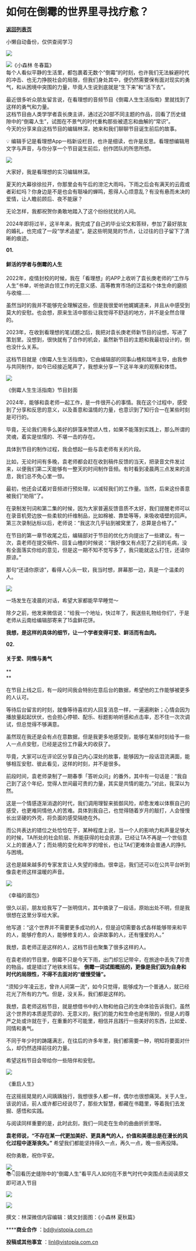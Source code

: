 # 如何在倒霉的世界里寻找疗愈？

[**返回列表页**](/gzh/看理想)

小懒自动备份，仅供查阅学习

![](https://mmbiz.qpic.cn/mmbiz_png/aP7vrTpXJxRA0ViaNRqia18YGj5LgX4VSibTFXfBlkXZakYUA8yBkEQYYmpmDmxH0IZyeY4oUcOiabiaj1PywxF6StQ/640?wx_fmt=png)

![](https://mmbiz.qpic.cn/mmbiz_jpg/aP7vrTpXJxQQ0h49u1hrq5DDDjkqxcmwDBu2Eia7buouceBGGiapLmIVauUic84kDFcHZyKzBUG3y3pMG6b70beibQ/640?wx_fmt=jpeg&from;=appmsg)《小森林
冬春篇》  
每个人看似平静的生活里，都包裹着无数个“倒霉”的时刻，也许我们无法躲避时代的冲击、也无力挣脱社会的局限，但我们身处其中，便仍然需要保有面对现实的勇气，和从困境中突围的力量，毕竟人生说到底就是“生下来”和“活下去”。

  

最近很多听众朋友留言说，在看理想的音频节目《倒霉人生生活指南》里就找到了这样的勇气和力量。  
这档节目由人类学学者袁长庚主讲，通过近20部不同主题的作品，回看了历史缝隙中的“倒霉人生”，试图在不景气的时代重构那些被遗忘和曲解的“常识”。  
今天的分享来自这档节目的编辑林深，她来和我们聊聊节目诞生前后的故事。

  

💡 编辑手记是看理想App一档新设栏目，也许是细读，也许是反思。看理想编辑用文字与声音，与你分享一个节目诞生前后，创作团队的所思所想。

  

![](https://mmbiz.qpic.cn/mmbiz_png/aP7vrTpXJxRA0ViaNRqia18YGj5LgX4VSibyicaNpfZMjSJFGHr85glQV0UvxPDGJ30TMHYUPnUHgbYyqpCwF83EGw/640?wx_fmt=png)  

大家好，我是看理想的实习编辑林深。

  

夏天的大幕徐徐拉开，你那里会有午后的滂沱大雨吗，下雨之后会有满天的云霞或者彩虹吗？你身边是不是也会有聒噪的蝉鸣，惹得人心烦意乱？有没有悬而未决的爱情，让人瞻前顾后、夜不能寐？

  

无论怎样，我都祝贺你勇敢地踏入了这个纷纷扰扰的人间。

  

2024年即将过半，这半年来，我完成了自己的毕业论文和答辩，参加了最好朋友的婚礼，也完成了一段“学术追星”。是这些明晃晃的节点，让过往的日子留下了清晰的痕迹。

  

 **01.**

####  **鲜活的学者与倒霉的人生**

  

2022年，疫情封校的时候，我在「看理想」的APP上收听了袁长庚老师的“工作与人生”书单，听他讲白领工作的无意义感、高等教育市场的泛滥和个体生命的磨损与收缩……

  

虽然当时的我并不能够完全理解这些，但是我很爱听他娓娓道来，并且从中感受到莫大的安慰。也会想，原来生活中那些让我觉得不舒适的地方，并不是全然合理的。

  

2023年，在收到看理想的笔试题之后，我把对袁长庚老师新节目的设想，写进了策划里。没想到，很快就有了合作的机会，虽然新节目的主题和我最初设计的，倒也没什么关系。

  

这档节目就是《倒霉人生生活指南》，它由编辑部的同事山楂和瑞岑主导，由我参与共同制作，如今已经接近尾声了，我想来分享一下这半年来的观察和体悟。

![](https://mmbiz.qpic.cn/mmbiz_jpg/aP7vrTpXJxQQ0h49u1hrq5DDDjkqxcmwmlT6LkiaOMsLYP3icKPfaI26xxicbAP26Fl58TXt7QUqOGibzF1EOsnicIw/640?wx_fmt=jpeg&from;=appmsg)

《倒霉人生生活指南》节目封面

2024年，能够和袁老师一起工作，是一件很开心的事情。我在这个过程中，感受到了分享和反思的意义，以及善意和温情的力量，也意识到了知行合一在某些时刻是可行的。

  

毕竟，无论我们用多么美好的辞藻来赞颂人性，如果不能落到实践上，那么所谓的灵魂，着实是怯懦的、不堪一击的存在。

  

具体到节目的制作过程，我会想起一些与袁老师有关的片段。

  

比如，无论时间有多晚，袁老师都会赶在收到稿件反馈的当天，把录音文件发过来，以便我们第二天能够有一整天的时间制作音频。有时看到凌晨两三点发来的消息，我们总不免心里一惊。

  

最初，他还会试着对音频进行预处理，以减轻我们的工作量。当然，后来这份善意被我们“劝阻”了。

  

在录制发刊词和第二集的时候，因为大家普遍反馈音质不太好，我们提醒老师可以在录音机旁边放一些柔软的纤维制品，比如棉被、靠垫等等，来吸收墙壁的回声。第三次录制达标以后，老师说：“我这次几乎钻到被窝里了，总算是合格了。”

  

在节目的第一章节收尾之后，编辑部对于节目的优化方向提出了一些建议。有一次，袁老师在提交稿件、回复山楂的时候说：“我好像又有点犯了之前的毛病，没有全面落实你给的意见，但是这一期不知不觉写多了，我只能就这么打住，还请你原谅。”

  

那句“还请你原谅”，看得人心头一软，我当时想，屏幕那一边，真是一个温柔的人。

![](https://mmbiz.qpic.cn/mmbiz_jpg/aP7vrTpXJxQQ0h49u1hrq5DDDjkqxcmwdjWhza1KUYo4zYPOic3SFdkxXjTDFNKXkmNgQU6kYnB56P96ibXpGuZw/640?wx_fmt=jpeg)

一场发生在凌晨的对话，希望大家都能早早睡觉～

除夕之前，他发来微信说：“给我一个地址，快过年了，我送些礼物给你们”，于是老师从云南给编辑部寄来了15盒鲜花饼。

  

 **我想，是这样的具体的细节，让一个学者变得可爱、鲜活而有血肉。**

  

 **02.**

####  **关于爱、同情与勇气**

 **  
**

在节目上线之后，有一段时间我会特别在意后台的数据，希望他的工作能够被更多的人认可。

  

等待后台留言的时刻，就像等待喜欢的人回复消息一样，一遍遍刷新；心情会因为播放量起起伏伏，也会担心停顿、配乐、标题影响听感和点击率，忍不住一次次调试，但总觉得不够满意。

  

虽然现在我还是会有点在意数据，但是我更多地感受到，能够在某些时刻给予一些人一点点安慰，已经是这份工作最大的收获了。

  

毕竟，大家可以在评论区分享自己内心深处的故事，能够因为一段话泪流满面，能够相互安慰、彼此看见，这样的时刻，并不是很多。

  

前段时间，袁老师录制了一期春季「答听众问」的番外，其中有一句话是：“我自己到了这个年纪，觉得人世间最可贵的力量，其实是共情的能力。”对此，我深以为然。

  

这是一个情感逐渐消退的时代，我们调用理智来抵御风险，却愈发难以体察自己的感受，也更难同情他人的苦难。具体到我自己，也觉得随着岁月的敲打，人会慢慢长出坚硬的外壳，将负面的感受隔绝在外。

  

而公共表达的错位之处恰恰在于，某种程度上说，当一个人的影响力和声量足够大的时候，TA所处的社会阶层、所能获得的社会资源，已经让TA不再是一个世俗意义上的普通人了；而处境的变化和年岁的增长，也让TA们更难体会普通人的挣扎与困境。

  

这也是越来越多的专家发言让人失望的缘由。很幸运，我们还可以在公共平台听到像袁老师这样温暖的声音。

  

![](https://mmbiz.qpic.cn/mmbiz_jpg/aP7vrTpXJxQQ0h49u1hrq5DDDjkqxcmwzrc3luzXcMSILCyYRKZfFfnr5l5VcM2ETxcYLZhK3IXKjcGjQJuLFw/640?wx_fmt=jpeg&from;=appmsg)

《幸福的面包》

  

很久以前，朋友给我写了一张明信片。其中摘录了一段话，原始出处不明，但是我很想在这里分享给大家。

  

他写道：“这个世界并不需要更多成功的人，但是迫切需要各式各样能够带来和平的人，能够疗愈的人，能够修复的人，会讲故事的人，还有懂爱的人。”

  

我想，袁老师正是这样的人，这档节目也聚集了很多这样的人。

  

在袁老师的节目里，倒霉不只是今天下雨，出门却忘记带伞，在旅途中丢失了珍贵的物品，或是错过了地铁末班车。
**倒霉一词试图概括的，更像是我们因为自身和时代的局限性，不得不去面对的“缓慢受锤”。**

  

“须知少年凌云志，曾许人间第一流”，如今只觉得，能够成为一个普通人，就已经花光了所有的力气。但是，没关系，我们都是这样的。

  

我想，袁老师这档节目，就是想借书中的人物和他自己的生命体验告诉我们，虽然这个世界的本质是荒谬的、无意义的，我们的能力和生命也是有限的，但是人的尊严之处或许就在于，在重重的不可能里，相信并且践行一些美好的东西，比如爱、同情和勇气。

  

不同于年少时的踌躇满志，在往后的许多年里，我们都需要一种，明知将要面对什么，却仍然选择前往的力量。

  

希望这档节目会带给你一些陪伴和安慰。

  

![](https://mmbiz.qpic.cn/mmbiz_jpg/aP7vrTpXJxQQ0h49u1hrq5DDDjkqxcmw4iacUE9l1lw9dSJov7icb7bjicwyfibDmHmbbcUzwZxN71LBUjKia2AsShg/640?wx_fmt=jpeg&from;=appmsg)

《重启人生》

  

在这摇摇晃晃的人间踽踽独行，我想很多人都一样，偶尔也很想痛哭。关于人生，该说的话，前人或许都已经说尽了，那些大智慧，都藏在书籍里，等着我们去发掘、感悟和实践。

  

与阅读同样重要的是，此时此刻，我们一同走在生命的曲曲折折里呀。  

 **袁老师说，“不存在某一代更加美好、更具勇气的人，价值和美德总是在漫长的风化过程中逐渐丧失。”** 希望我们都能坚持得久一点，再久一点，晚一些再投降。

  

祝你勇敢，祝你平安。

  

![](https://mmbiz.qpic.cn/mmbiz_png/aP7vrTpXJxRA0ViaNRqia18YGj5LgX4VSibCtkY28xLiaOEanibJrx7E0bWiaH8tRc0WkaCZ35VoiabPsr0urCBdAzT9Q/640?wx_fmt=png)  
📚👇回看历史缝隙中的“倒霉人生”看平凡人如何在不景气时代中突围点击阅读原文即可进入节目  

![](https://mmbiz.qpic.cn/mmbiz_jpg/aP7vrTpXJxQQ0h49u1hrq5DDDjkqxcmw88wB2aW7RDH09nPic3D20BQiceErAgIMW35ZLlSruqARXVjflblCIfWA/640?wx_fmt=jpeg&from;=appmsg)

  
![](https://mmbiz.qpic.cn/mmbiz_png/aP7vrTpXJxRA0ViaNRqia18YGj5LgX4VSibCtkY28xLiaOEanibJrx7E0bWiaH8tRc0WkaCZ35VoiabPsr0urCBdAzT9Q/640?wx_fmt=other&tp;=webp&wxfrom;=5&wx;_lazy=1&wx;_co=1)

  

撰文：林深微信内容编辑：婧文封面图：《小森林 夏秋篇》

 ******商业合作** ：bd@vistopia.com.cn

 **投稿或其他事宜** ：linl@vistopia.com.cn

